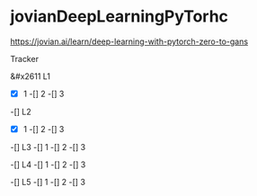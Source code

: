 # jovianDeepLearningPyTorhc
https://jovian.ai/learn/deep-learning-with-pytorch-zero-to-gans

Tracker

&#x2611 L1
  -[x] 1
  -[] 2
  -[] 3

-[] L2
  -[x] 1
  -[] 2
  -[] 3

-[] L3
  -[] 1
  -[] 2
  -[] 3

-[] L4
  -[] 1
  -[] 2
  -[] 3
  
-[] L5
  -[] 1
  -[] 2
  -[] 3
  
